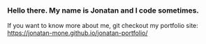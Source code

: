 ### Hello there. My name is Jonatan and I code sometimes.


If you want to know more about me, git checkout my portfolio site: https://jonatan-mone.github.io/jonatan-portfolio/
